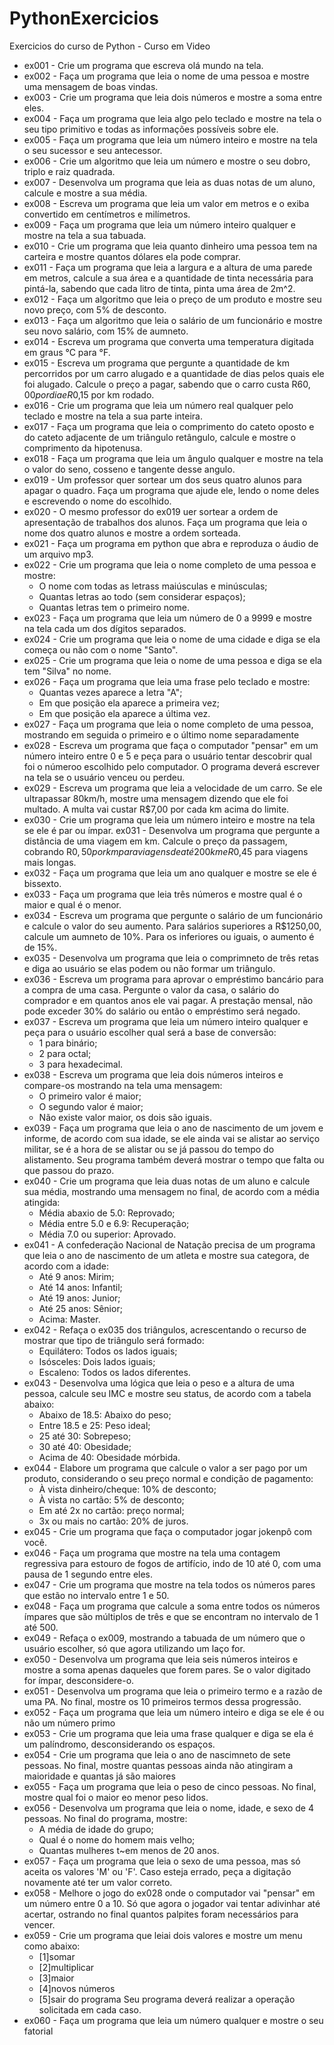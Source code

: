 # PythonExercicios
 Exercicios do curso de Python - Curso em Video

- ex001 - Crie um programa que escreva olá mundo na tela.
- ex002 - Faça um programa que leia o nome de uma pessoa e mostre uma mensagem de boas vindas.
- ex003 - Crie um programa que leia dois números e mostre a soma entre eles.
- ex004 - Faça um programa que leia algo pelo teclado e mostre na tela o seu tipo primitivo e todas as informações possíveis sobre ele.
- ex005 - Faça um programa que leia um número inteiro e mostre na tela o seu sucessor e seu antecessor.
- ex006 - Crie um algoritmo que leia um número e mostre o seu dobro, triplo e raiz quadrada.
- ex007 - Desenvolva um programa que leia as duas notas de um aluno, calcule e mostre a sua média.
- ex008 - Escreva um programa que leia um valor em metros e o exiba convertido em centímetros e milímetros.
- ex009 - Faça um programa que leia um número inteiro qualquer e mostre na tela a sua tabuada.
- ex010 - Crie um programa que leia quanto dinheiro uma pessoa tem na carteira e mostre quantos dólares ela pode comprar.
- ex011 - Faça um programa que leia a largura e a altura de uma parede em metros, calcule a sua área e a quantidade de tinta necessária para pintá-la, sabendo que cada litro de tinta, pinta uma área de 2m^2.
- ex012 - Faça um algoritmo que leia o preço de um produto e mostre seu novo preço, com 5% de desconto.
- ex013 - Faça um algoritmo que leia o salário de um funcionário e mostre seu novo salário, com 15% de aumneto.
- ex014 - Escreva um programa que converta uma temperatura digitada em graus °C para °F.
- ex015 - Escreva um programa que pergunte a quantidade de km percorridos por um carro alugado e a quantidade de dias pelos quais ele foi alugado. Calcule o preço a pagar, sabendo que o carro custa R$60,00 por dia e R$0,15 por km rodado.
- ex016 - Crie um programa que leia um número real qualquer pelo teclado e mostre na tela a sua parte inteira.
- ex017 - Faça um programa que leia o comprimento do cateto oposto e do cateto adjacente de um triângulo retângulo, calcule e mostre o comprimento da hipotenusa.
- ex018 - Faça um programa que leia um ângulo qualquer e mostre na tela o valor do seno, cosseno e tangente desse angulo.
- ex019 - Um professor quer sortear um dos seus quatro alunos para apagar o quadro. Faça um programa que ajude ele, lendo o nome deles e escrevendo o nome do escolhido.
- ex020 - O mesmo professor do ex019 uer sortear a ordem de apresentação de trabalhos dos alunos. Faça um programa que leia o nome dos quatro alunos e mostre a ordem sorteada.
- ex021 - Faça um programa em python que abra e reproduza o áudio de um arquivo mp3.
- ex022 - Crie um programa que leia o nome completo de uma pessoa e mostre:
	- O nome com todas as letrass maiúsculas e minúsculas;
	- Quantas letras ao todo (sem considerar espaços);
	- Quantas letras tem o primeiro nome.
- ex023 - Faça um programa que leia um número de 0 a 9999 e mostre na tela cada um dos dígitos separados.
- ex024 - Crie um programa que leia o nome de uma cidade e diga se ela começa ou não com o nome "Santo".
- ex025 - Crie um programa que leia o nome de uma pessoa e diga se ela tem "Silva" no nome.
- ex026 - Faça um programa que leia uma frase pelo teclado e mostre:
	- Quantas vezes aparece a letra "A";
	- Em que posição ela aparece a primeira vez;
	- Em que posição ela aparece a última vez.
- ex027 - Faça um programa que leia o nome completo de uma pessoa, mostrando em seguida o primeiro e o último nome separadamente
- ex028 - Escreva um programa que faça o computador "pensar" em um número inteiro entre 0 e 5 e peça para o usuário tentar descobrir qual foi o númeroo escolhido pelo computador. O programa deverá escrever na tela se o usuário venceu ou perdeu.
- ex029 - Escreva um programa que leia a velocidade de um carro. Se ele ultrapassar 80km/h, mostre uma mensagem dizendo que ele foi multado. A multa vai custar R$7,00 por cada km acima do limite.
- ex030 - Crie um programa que leia um número inteiro e mostre na tela se ele é par ou ímpar.
ex031 - Desenvolva um programa que pergunte a distância de uma viagem em km. Calcule o preço da passagem, cobrando R$0,50 por km para viagens de até 200km e R$0,45 para viagens mais longas.
- ex032 - Faça um programa que leia um ano qualquer e mostre se ele é bissexto.
- ex033 - Faça um programa que leia três números e mostre qual é o maior e qual é o menor.
- ex034 - Escreva um programa que pergunte o salário de um funcionário e calcule o valor do seu aumento. Para salários superiores a R$1250,00, calcule um aumneto de 10%. Para os inferiores ou iguais, o aumento é de 15%.
- ex035 - Desenvolva um programa que leia o comprimneto de três retas e diga ao usuário se elas podem ou não formar um triângulo.
- ex036 - Escreva um programa para aprovar o empréstimo bancário para a compra de uma casa. Pergunte o valor da casa, o salário do comprador e em quantos anos ele vai pagar. A prestação mensal, não pode exceder 30% do salário ou então o empréstimo será negado.
- ex037 - Escreva um programa que leia um número inteiro qualquer e peça para o usuário escolher qual será a base de conversão:
	- 1 para binário;
	- 2 para octal;
	- 3 para hexadecimal.
- ex038 - Escreva um programa que leia dois números inteiros e compare-os mostrando na tela uma mensagem:
	- O primeiro valor é maior;
	- O segundo valor é maior;
	- Não existe valor maior, os dois são iguais.
- ex039 - Faça um programa que leia o ano de nascimento de um jovem e informe, de acordo com sua idade, se ele ainda vai se alistar ao serviço militar, se é a hora de se alistar ou se já passou do tempo do alistamento. Seu programa também deverá mostrar o tempo que falta ou que passou do prazo.
- ex040 - Crie um programa que leia duas notas de um aluno e calcule sua média, mostrando uma mensagem no final, de acordo com a média atingida:
	- Média abaxio de 5.0: Reprovado;
	- Média entre 5.0 e 6.9: Recuperação;
	- Média 7.0 ou superior: Aprovado.
- ex041 - A confederação Nacional de Natação precisa de um programa que leia o ano de nascimento de um atleta e mostre sua categora, de acordo com a idade:
	- Até 9 anos: Mirim;
	- Até 14 anos: Infantil;
	- Até 19 anos: Junior;
	- Até 25 anos: Sênior;
	- Acima: Master.
- ex042 - Refaça o ex035 dos triângulos, acrescentando o recurso de mostrar que tipo de triângulo será formado:
	- Equilátero: Todos os lados iguais;
	- Isósceles: Dois lados iguais;
	- Escaleno: Todos os lados diferentes.
- ex043 - Desenvolva uma lógica que leia o peso e a altura de uma pessoa, calcule seu IMC e mostre seu status, de acordo com a tabela abaixo:
	- Abaixo de 18.5: Abaixo do peso;
	- Entre 18.5 e 25: Peso ideal;
	- 25 até 30: Sobrepeso;
	- 30 até 40: Obesidade;
	- Acima de 40: Obesidade mórbida.
- ex044 - Elabore um programa que calcule o valor a ser pago por um produto, considerando o seu preço normal e condição de pagamento:
	- À vista dinheiro/cheque: 10% de desconto;
	- À vista no cartão: 5% de desconto;
	- Em até 2x no cartão: preço normal;
	- 3x ou mais no cartão: 20% de juros.
- ex045 - Crie um programa que faça o computador jogar jokenpô com você.
- ex046 - Faça um programa que mostre na tela uma contagem regressiva para estouro de fogos de artifício, indo de 10 até 0, com uma pausa de 1 segundo entre eles.
- ex047 - Crie um programa que mostre na tela todos os números pares que estão no intervalo entre 1 e 50.
- ex048 - Faça um programa que calcule a soma entre todos os números ímpares que são múltiplos de três e que se encontram no intervalo de 1 até 500.
- ex049 - Refaça o ex009, mostrando a tabuada de um número que o usuário escolher, só que agora utilizando um laço for.
- ex050 - Desenvolva um programa que leia seis números inteiros e mostre a soma apenas daqueles que forem pares. Se o valor digitado for ímpar, desconsidere-o.
- ex051 - Desenvolva um programa que leia o primeiro termo e a razão de uma PA. No final, mostre os 10 primeiros termos dessa progressão.
- ex052 - Faça um programa que leia um número inteiro e diga se ele é ou não um número primo
- ex053 - Crie um programa que leia uma frase qualquer e diga se ela é um palíndromo, desconsiderando os espaços.
- ex054 - Crie um programa que leia o ano de nascimneto de sete pessoas. No final, mostre quantas pessoas ainda não atingiram a maioridade e quantas já são maiores
- ex055 - Faça um programa que leia o peso de cinco pessoas. No final, mostre qual foi o maior eo menor peso lidos.
- ex056 - Desenvolva um programa que leia o nome, idade, e sexo de 4 pessoas. No final do programa, mostre:
	- A média de idade do grupo;
	- Qual é o nome do homem mais velho;
	- Quantas mulheres t~em menos de 20 anos.
- ex057 - Faça um programa que leia o sexo de uma pessoa, mas só aceita os valores 'M' ou 'F'. Caso esteja errado, peça a digitação novamente até ter um valor correto.
- ex058 - Melhore o jogo do ex028 onde o computador vai "pensar" em um número entre 0 a 10. Só que agora o jogador vai tentar adivinhar até acertar, ostrando no final quantos palpites foram necessários para vencer.
- ex059 - Crie um programa que leiai dois valores e mostre um menu como abaixo:
	- [1]somar
	- [2]multiplicar
	- [3]maior
	- [4]novos números
	- [5]sair do programa
	Seu programa deverá realizar a operação solicitada em cada caso.
- ex060 - Faça um programa que leia um número qualquer e mostre o seu fatorial
